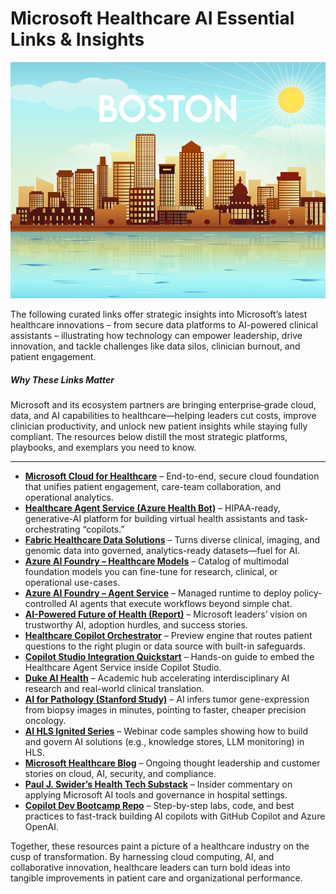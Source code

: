 # Microsoft Healthcare AI Essential Links & Insights

![](c557489f-8f0a-4eb6-9d10-b65a68e3eaa0.png)

The following curated links offer strategic insights into Microsoft’s latest healthcare innovations – from secure data platforms to AI-powered clinical assistants – illustrating how technology can empower leadership, drive innovation, and tackle challenges like data silos, clinician burnout, and patient engagement.

##### Why These Links Matter

Microsoft and its ecosystem partners are bringing enterprise‐grade cloud, data, and AI capabilities to healthcare—helping leaders cut costs, improve clinician productivity, and unlock new patient insights while staying fully compliant. The resources below distill the most strategic platforms, playbooks, and exemplars you need to know.

------

- **[Microsoft Cloud for Healthcare](https://www.microsoft.com/en-us/industry/health/microsoft-cloud-for-healthcare)** – End-to-end, secure cloud foundation that unifies patient engagement, care-team collaboration, and operational analytics.
- **[Healthcare Agent Service (Azure Health Bot)](https://learn.microsoft.com/en-us/azure/health-bot/overview)** – HIPAA-ready, generative-AI platform for building virtual health assistants and task-orchestrating “copilots.”
- **[Fabric Healthcare Data Solutions](https://learn.microsoft.com/en-us/industry/healthcare/healthcare-data-solutions/overview)** – Turns diverse clinical, imaging, and genomic data into governed, analytics-ready datasets—fuel for AI.
- **[Azure AI Foundry – Healthcare Models](https://learn.microsoft.com/en-us/azure/ai-foundry/how-to/healthcare-ai/healthcare-ai-models)** – Catalog of multimodal foundation models you can fine-tune for research, clinical, or operational use-cases.
- **[Azure AI Foundry – Agent Service](https://learn.microsoft.com/en-us/azure/ai-services/agents/overview)** – Managed runtime to deploy policy-controlled AI agents that execute workflows beyond simple chat.
- **[AI-Powered Future of Health (Report)](https://www.microsoft.com/en-us/industry/blog/healthcare/2025/05/09/the-ai-powered-future-of-health-insights-from-microsoft-leaders/)** – Microsoft leaders’ vision on trustworthy AI, adoption hurdles, and success stories.
- **[Healthcare Copilot Orchestrator](https://learn.microsoft.com/en-us/azure/health-bot/copilot/orchestrator)** – Preview engine that routes patient questions to the right plugin or data source with built-in safeguards.
- **[Copilot Studio Integration Quickstart](https://learn.microsoft.com/en-us/azure/health-bot/quickstart-copilot-studio-integration)** – Hands-on guide to embed the Healthcare Agent Service inside Copilot Studio.
- **[Duke AI Health](https://aihealth.duke.edu/)** – Academic hub accelerating interdisciplinary AI research and real-world clinical translation.
- **[AI for Pathology (Stanford Study)](https://techcommunity.microsoft.com/discussions/heathcareandlifesciences/ai-powered-tool-predicts-gene-activity-in-cancer-cells-from-biopsy-images/4298316)** – AI infers tumor gene-expression from biopsy images in minutes, pointing to faster, cheaper precision oncology.
- **[AI HLS Ignited Series](https://github.com/microsoft/aihlsIgnited/)** – Webinar code samples showing how to build and govern AI solutions (e.g., knowledge stores, LLM monitoring) in HLS.
- **[Microsoft Healthcare Blog](https://www.microsoft.com/en-us/industry/blog/healthcare)** – Ongoing thought leadership and customer stories on cloud, AI, security, and compliance.
- **[Paul J. Swider’s Health Tech Substack](https://pauljswider.substack.com/)** – Insider commentary on applying Microsoft AI tools and governance in hospital settings.
- **[Copilot Dev Bootcamp Repo](https://github.com/realactivity/copilot-dev-bootcamp)** – Step-by-step labs, code, and best practices to fast-track building AI copilots with GitHub Copilot and Azure OpenAI.

Together, these resources paint a picture of a healthcare industry on the cusp of transformation. By harnessing cloud computing, AI, and collaborative innovation, healthcare leaders can turn bold ideas into tangible improvements in patient care and organizational performance.